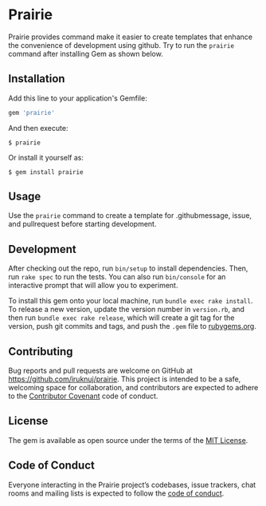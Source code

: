 # Prairie

Prairie provides command make it easier to create templates that enhance the convenience of development using github.
Try to run the `prairie` command after installing Gem as shown below.

## Installation

Add this line to your application's Gemfile:

```ruby
gem 'prairie'
```

And then execute:

    $ prairie

Or install it yourself as:

    $ gem install prairie

## Usage

Use the `prairie` command to create a template for .githubmessage, issue, and pullrequest before starting development.

## Development

After checking out the repo, run `bin/setup` to install dependencies. Then, run `rake spec` to run the tests. You can also run `bin/console` for an interactive prompt that will allow you to experiment.

To install this gem onto your local machine, run `bundle exec rake install`. To release a new version, update the version number in `version.rb`, and then run `bundle exec rake release`, which will create a git tag for the version, push git commits and tags, and push the `.gem` file to [rubygems.org](https://rubygems.org).

## Contributing

Bug reports and pull requests are welcome on GitHub at https://github.com/iruknuj/prairie. This project is intended to be a safe, welcoming space for collaboration, and contributors are expected to adhere to the [Contributor Covenant](http://contributor-covenant.org) code of conduct.

## License

The gem is available as open source under the terms of the [MIT License](https://opensource.org/licenses/MIT).

## Code of Conduct

Everyone interacting in the Prairie project’s codebases, issue trackers, chat rooms and mailing lists is expected to follow the [code of conduct](https://github.com/[USERNAME]/prairie/blob/master/CODE_OF_CONDUCT.md).
